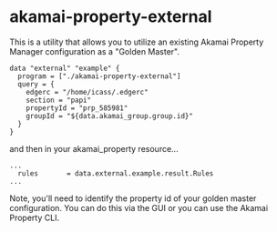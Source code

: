 # akamai-property-external

This is a utility that allows you to utilize an existing Akamai Property Manager configuration as a "Golden Master".

```
data "external" "example" {
  program = ["./akamai-property-external"]
  query = {
    edgerc = "/home/icass/.edgerc"
    section = "papi"
    propertyId = "prp_585981"
    groupId = "${data.akamai_group.group.id}"
  }
}
```

and then in your akamai_property resource...

```
...
  rules       = data.external.example.result.Rules
...
```

Note, you'll need to identify the property id of your golden master configuration. You can do this via the GUI or you can use the Akamai Property CLI.

